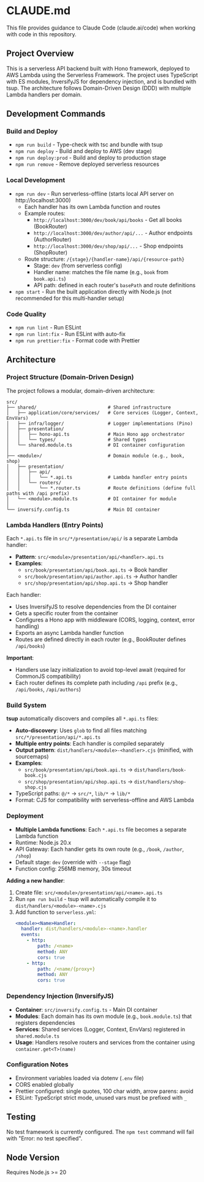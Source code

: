 # CLAUDE.md

This file provides guidance to Claude Code (claude.ai/code) when working with code in this repository.

## Project Overview

This is a serverless API backend built with Hono framework, deployed to AWS Lambda using the Serverless Framework. The project uses TypeScript with ES modules, InversifyJS for dependency injection, and is bundled with tsup. The architecture follows Domain-Driven Design (DDD) with multiple Lambda handlers per domain.

## Development Commands

### Build and Deploy
- `npm run build` - Type-check with tsc and bundle with tsup
- `npm run deploy` - Build and deploy to AWS (dev stage)
- `npm run deploy:prod` - Build and deploy to production stage
- `npm run remove` - Remove deployed serverless resources

### Local Development
- `npm run dev` - Run serverless-offline (starts local API server on http://localhost:3000)
  - Each handler has its own Lambda function and routes
  - Example routes:
    - `http://localhost:3000/dev/book/api/books` - Get all books (BookRouter)
    - `http://localhost:3000/dev/author/api/...` - Author endpoints (AuthorRouter)
    - `http://localhost:3000/dev/shop/api/...` - Shop endpoints (ShopRouter)
  - Route structure: `/{stage}/{handler-name}/api/{resource-path}`
    - Stage: `dev` (from serverless config)
    - Handler name: matches the file name (e.g., `book` from `book.api.ts`)
    - API path: defined in each router's `basePath` and route definitions
- `npm start` - Run the built application directly with Node.js (not recommended for this multi-handler setup)

### Code Quality
- `npm run lint` - Run ESLint
- `npm run lint:fix` - Run ESLint with auto-fix
- `npm run prettier:fix` - Format code with Prettier

## Architecture

### Project Structure (Domain-Driven Design)

The project follows a modular, domain-driven architecture:

```
src/
├── shared/                          # Shared infrastructure
│   ├── application/core/services/   # Core services (Logger, Context, EnvVars)
│   ├── infra/logger/                # Logger implementations (Pino)
│   ├── presentation/
│   │   ├── hono-api.ts              # Main Hono app orchestrator
│   │   └── types/                   # Shared types
│   └── shared.module.ts             # DI container configuration
│
├── <module>/                        # Domain module (e.g., book, shop)
│   ├── presentation/
│   │   ├── api/
│   │   │   └── *.api.ts             # Lambda handler entry points
│   │   └── routers/
│   │       └── *.router.ts          # Route definitions (define full paths with /api prefix)
│   └── <module>.module.ts           # DI container for module
│
└── inversify.config.ts              # Main DI container
```

### Lambda Handlers (Entry Points)

Each `*.api.ts` file in `src/*/presentation/api/` is a separate Lambda handler:

- **Pattern**: `src/<module>/presentation/api/<handler>.api.ts`
- **Examples**:
  - `src/book/presentation/api/book.api.ts` → Book handler
  - `src/book/presentation/api/author.api.ts` → Author handler
  - `src/shop/presentation/api/shop.api.ts` → Shop handler

Each handler:
- Uses InversifyJS to resolve dependencies from the DI container
- Gets a specific router from the container
- Configures a Hono app with middleware (CORS, logging, context, error handling)
- Exports an async Lambda handler function
- Routes are defined directly in each router (e.g., BookRouter defines `/api/books`)

**Important**:
- Handlers use lazy initialization to avoid top-level await (required for CommonJS compatibility)
- Each router defines its complete path including `/api` prefix (e.g., `/api/books`, `/api/authors`)

### Build System

**tsup** automatically discovers and compiles all `*.api.ts` files:

- **Auto-discovery**: Uses `glob` to find all files matching `src/*/presentation/api/*.api.ts`
- **Multiple entry points**: Each handler is compiled separately
- **Output pattern**: `dist/handlers/<module>-<handler>.cjs` (minified, with sourcemaps)
- **Examples**:
  - `src/book/presentation/api/book.api.ts` → `dist/handlers/book-book.cjs`
  - `src/shop/presentation/api/shop.api.ts` → `dist/handlers/shop-shop.cjs`
- TypeScript paths: `@/*` → `src/*`, `lib/*` → `lib/*`
- Format: CJS for compatibility with serverless-offline and AWS Lambda

### Deployment

- **Multiple Lambda functions**: Each `*.api.ts` file becomes a separate Lambda function
- Runtime: Node.js 20.x
- API Gateway: Each handler gets its own route (e.g., `/book`, `/author`, `/shop`)
- Default stage: `dev` (override with `--stage` flag)
- Function config: 256MB memory, 30s timeout

**Adding a new handler**:
1. Create file: `src/<module>/presentation/api/<name>.api.ts`
2. Run `npm run build` - tsup will automatically compile it to `dist/handlers/<module>-<name>.cjs`
3. Add function to `serverless.yml`:
   ```yaml
   <module><Name>Handler:
     handler: dist/handlers/<module>-<name>.handler
     events:
       - http:
           path: /<name>
           method: ANY
           cors: true
       - http:
           path: /<name/{proxy+}
           method: ANY
           cors: true
   ```

### Dependency Injection (InversifyJS)

- **Container**: `src/inversify.config.ts` - Main DI container
- **Modules**: Each domain has its own module (e.g., `book.module.ts`) that registers dependencies
- **Services**: Shared services (Logger, Context, EnvVars) registered in `shared.module.ts`
- **Usage**: Handlers resolve routers and services from the container using `container.get<T>(name)`

### Configuration Notes
- Environment variables loaded via dotenv (`.env` file)
- CORS enabled globally
- Prettier configured: single quotes, 100 char width, arrow parens: avoid
- ESLint: TypeScript strict mode, unused vars must be prefixed with `_`

## Testing
No test framework is currently configured. The `npm test` command will fail with "Error: no test specified".

## Node Version
Requires Node.js >= 20
